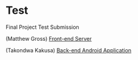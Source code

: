 # Test
Final Project Test Submission

(Matthew Gross) [Front-end Server](https://github.com/ldev-r3-t4/Test/tree/master/Front-end-Tests)

(Takondwa Kakusa) [Back-end Android Application](https://github.com/tkakusa/AndroidBackground/tree/master)
